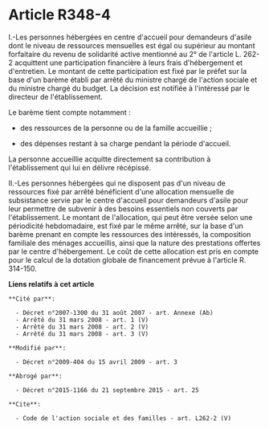 # Article R348-4

I.-Les personnes hébergées en centre d'accueil pour demandeurs d'asile dont le niveau de ressources mensuelles est égal ou
supérieur au montant forfaitaire du revenu de solidarité active mentionné au 2° de l'article L. 262-2 acquittent une
participation financière à leurs frais d'hébergement et d'entretien. Le montant de cette participation est fixé par le préfet
sur la base d'un barème établi par arrêté du ministre chargé de l'action sociale et du ministre chargé du budget. La décision
est notifiée à l'intéressé par le directeur de l'établissement. 

Le barème tient compte notamment :

- des ressources de la personne ou de la famille accueillie ;

- des dépenses restant à sa charge pendant la période d'accueil. 

La personne accueillie acquitte directement sa contribution à l'établissement qui lui en délivre récépissé. 

II.-Les personnes hébergées qui ne disposent pas d'un niveau de ressources fixé par arrêté bénéficient d'une allocation
mensuelle de subsistance servie par le centre d'accueil pour demandeurs d'asile pour leur permettre de subvenir à des besoins
essentiels non couverts par l'établissement. Le montant de l'allocation, qui peut être versée selon une périodicité
hebdomadaire, est fixé par le même arrêté, sur la base d'un barème prenant en compte les ressources des intéressés, la
composition familiale des ménages accueillis, ainsi que la nature des prestations offertes par le centre d'hébergement. Le
coût de cette allocation est pris en compte pour le calcul de la dotation globale de financement prévue à l'article R.
314-150.

**Liens relatifs à cet article**

	**Cité par**:

	  - Décret n°2007-1300 du 31 août 2007 - art. Annexe (Ab)
	  - Arrêté du 31 mars 2008 - art. 1 (V)
	  - Arrêté du 31 mars 2008 - art. 2 (V)
	  - Arrêté du 31 mars 2008 - art. 3 (V)

	**Modifié par**:

	  - Décret n°2009-404 du 15 avril 2009 - art. 3

	**Abrogé par**:

	  - Décret n°2015-1166 du 21 septembre 2015 - art. 25

	**Cite**:

	  - Code de l'action sociale et des familles - art. L262-2 (V)
